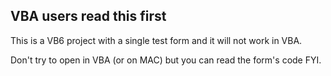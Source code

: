 ## VBA users read this first

This is a VB6 project with a single test form and it will not work in VBA.

Don't try to open in VBA (or on MAC) but you can read the form's code FYI.

